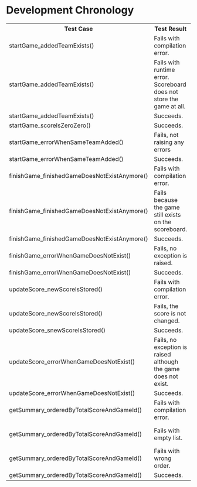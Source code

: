 
<h1>Development Chronology</h1>



<table>
  <tr>
    <th>Test Case</th>
    <th>Test Result</th>
    <th>Next Action</th>
  </tr>
  <tr>
    <td>startGame_addedTeamExists()</td>
    <td>Fails with compilation error.</td>
    <td>ScoreBoard.startGame() is implemented empty.</td>
  </tr>
  <tr>
    <td>startGame_addedTeamExists()</td>
    <td>Fails with runtime error. Scoreboard does not store the game at all.</td>
    <td>Adding game with 0-0 score feature is added.</td>
  </tr>
  <tr>
    <td>startGame_addedTeamExists()</td>
    <td>Succeeds.</td>
    <td>N/A</td>
  </tr>

  <tr>
    <td>startGame_scoreIsZeroZero()</td>
    <td>Succeeds.</td>
    <td>N/A</td>
  </tr>
  <tr>
    <td>startGame_errorWhenSameTeamAdded()</td>
    <td>Fails, not raising any errors</td>
    <td>Duplicate team check logic is added.</td>
  </tr>
<tr>
    <td>startGame_errorWhenSameTeamAdded()</td>
    <td>Succeeds.</td>
    <td>N/A</td>
  </tr>
<tr>
    <td>finishGame_finishedGameDoesNotExistAnymore()</td>
    <td>Fails with compilation error.</td>
    <td>ScoreBoard.finishGame() is implemented empty.</td>
  </tr>
<tr>
    <td>finishGame_finishedGameDoesNotExistAnymore()</td>
    <td>Fails because the game still exists on the scoreboard.</td>
    <td>Removing the game feature is implemented.</td>
  </tr>
<tr>
    <td>finishGame_finishedGameDoesNotExistAnymore()</td>
    <td>Succeeds.</td>
    <td>N/A</td>
  </tr>
<tr>
    <td>finishGame_errorWhenGameDoesNotExist()</td>
    <td>Fails, no exception is raised.</td>
    <td>Raising exception when the game is not found is implemented.</td>
  </tr>
<tr>
    <td>finishGame_errorWhenGameDoesNotExist()</td>
    <td>Succeeds.</td>
    <td>N/A</td>
  </tr>
<tr>
    <td>updateScore_newScoreIsStored()</td>
    <td>Fails with compilation error.</td>
    <td>Empty method is implemented.</td>
  </tr>
<tr>
    <td>updateScore_newScoreIsStored()</td>
    <td>Fails, the score is not changed.</td>
    <td>Score update feature is added. </td>
  </tr>
<tr>
    <td>updateScore_snewScoreIsStored()</td>
    <td>Succeeds.</td>
    <td>N/A</td>
  </tr>
<tr>
    <td>updateScore_errorWhenGameDoesNotExist()</td>
    <td>Fails, no exception is raised although the game does not exist.</td>
    <td>Raising error when the game is not found feature is implemented.</td>
  </tr>
<tr>
    <td>updateScore_errorWhenGameDoesNotExist()</td>
    <td>Succeeds.</td>
    <td>N/A</td>
  </tr>
<tr>
    <td>getSummary_orderedByTotalScoreAndGameId()</td>
    <td>Fails with compilation error.</td>
    <td>Empty method is implemented. </td>
  </tr>
<tr>
    <td>getSummary_orderedByTotalScoreAndGameId()</td>
    <td>Fails with empty list.</td>
    <td>Returning all the games non-ordered implemented.</td>
  </tr>
<tr>
    <td>getSummary_orderedByTotalScoreAndGameId()</td>
    <td>Fails with wrong order. </td>
    <td>Ordering games by total score and adding order is implemented.</td>
  </tr>
<tr>
    <td>getSummary_orderedByTotalScoreAndGameId()</td>
    <td>Succeeds.</td>
    <td>N/A</td>
  </tr>

</table>
